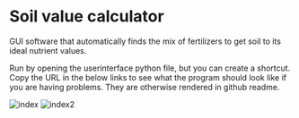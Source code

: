  #  Soil value calculator
 
 GUI software that automatically finds the mix of fertilizers to get soil to its ideal nutrient values.
 
 Run by opening the userinterface python file, but you can create a shortcut.
 Copy the URL in the below links to see what the program should look like if you are having problems. They are otherwise rendered in github readme.

![index](https://user-images.githubusercontent.com/69740744/106995733-6fd60c00-6777-11eb-9f27-24a279baeecd.png)
![index2](https://user-images.githubusercontent.com/69740744/106995738-72386600-6777-11eb-9cba-3e7f8e4b6cbd.png)
